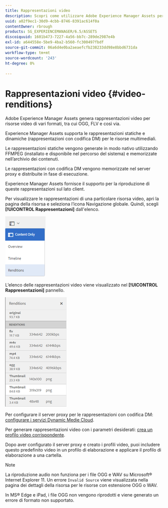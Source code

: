 ```yaml
---
title: Rappresentazioni video
description: Scopri come utilizzare Adobe Experience Manager Assets per generare rappresentazioni video per risorse video di vari formati, tra cui OGG, FLV e così via.
uuid: a02f9ec1-30d9-4cbb-8746-8391ac614f0a
contentOwner: rbrough
products: SG_EXPERIENCEMANAGER/6.5/ASSETS
discoiquuid: 1601b473-7227-4a56-bb7c-289de2987e4b
exl-id: a644558e-5be9-4ba2-b560-fc300497fbdf
source-git-commit: 06a6d4e0ba2aeaefcfb238233dd98e8bbd6731da
workflow-type: tm+mt
source-wordcount: '243'
ht-degree: 0%

---
```


# Rappresentazioni video {#video-renditions}

Adobe Experience Manager Assets genera rappresentazioni video per risorse video di vari formati, tra cui OGG, FLV e così via.

Experience Manager Assets supporta le rappresentazioni statiche e dinamiche (rappresentazioni con codifica DM) per le risorse multimediali.

Le rappresentazioni statiche vengono generate in modo nativo utilizzando FFMPEG (installato e disponibile nel percorso del sistema) e memorizzate nell’archivio dei contenuti.

Le rappresentazioni con codifica DM vengono memorizzate nel server proxy e distribuite in fase di esecuzione.

Experience Manager Assets fornisce il supporto per la riproduzione di queste rappresentazioni sul lato client.

Per visualizzare le rappresentazioni di una particolare risorsa video, apri la pagina della risorsa e seleziona l’icona Navigazione globale. Quindi, scegli **[!UICONTROL Rappresentazioni]** dall&#39;elenco.

![chlimage_1-478](assets/chlimage_1-478.png)

L’elenco delle rappresentazioni video viene visualizzato nel **[!UICONTROL Rappresentazioni]** pannello.

![chlimage_1-479](assets/chlimage_1-479.png)

Per configurare il server proxy per le rappresentazioni con codifica DM: [configurare i servizi Dynamic Medie Cloud](config-dynamic.md).

Per generare rappresentazioni video con i parametri desiderati: [crea un profilo video corrispondente](video-profiles.md).

Dopo aver configurato il server proxy e creato i profili video, puoi includere questo predefinito video in un profilo di elaborazione e applicare il profilo di elaborazione a una cartella.

>[!NOTE]
>
>La riproduzione audio non funziona per i file OGG e WAV su Microsoft® Internet Explorer 11. Un errore `Invalid Source` viene visualizzata nella pagina dei dettagli della risorsa per le risorse con estensione OGG o WAV.
>
In MS® Edge e iPad, i file OGG non vengono riprodotti e viene generato un errore di formato non supportato.
